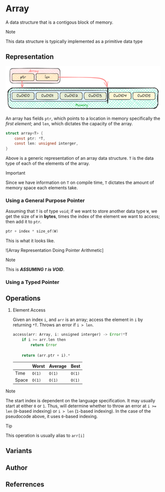 # Array

A data structure that is a contigous block of memory.

> [!Note]
> This data structure is typically implemented as a primitive data type

## Representation

![Array Representation](../../../assets/ArrayRepresentation.png)

An array has fields `ptr`, which points to a location in memory specifically the
*first element*; and `len`, which dictates the capacity of the array. 

```c
struct array<T> {
    const ptr: *T,
    const len: unsigned interger,
}
```

Above is a generic representation of an array data structure. `T` is the data type
of each of the elements of the array.

> [!Important]
> Since we have information on `T` on compile time, `T` dictates the amount of
> memory space each elements take.

### Using a General Purpose Pointer

Assuming that `T` is of type `void`; if we want to store another data type `W`,
we get the size of `W` in **bytes**, times the index of the element we want to
access; then add it to `ptr`.

```c
ptr + index * size_of(W)
```

This is what it looks like.

![Array Representation Doing Pointer Arithmetic]

> [!Note]
> This is ***ASSUMING `T` is VOID***.

### Using a Typed Pointer


## Operations

1. Element Access

    Given an index `i`, and `arr` is an array; access the element in `i` by
    returning `*T`. Throws an error if `i > len`.

    ```rust
    access(arr: Array, i: unsigned interger) -> Error!*T
        if i >= arr.len then
            return Error

        return (arr.ptr + i).*
    ```

    |       | Worst | Average | Best
    | ---   |  ---  |   ---   | ---
    | Time  | `O(1)` | `O(1)` | `O(1)`
    | Space | `O(1)` | `O(1)` | `O(1)`

> [!Note]
> The start index is dependent on the language specification. It may usually start
> at either `0` or `1`. Thus, will determine whether to throw an error at `i >= len`
> (`0`-based indexing) or `i > len` (`1`-based indexing). In the case of the
> pseudocode above, it uses `0`-based indexing.

> [!Tip]
> This operation is usually alias to `arr[i]`

## Variants




## Author



## Referrences


